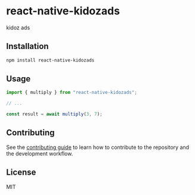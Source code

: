 # react-native-kidozads

kidoz ads

## Installation

```sh
npm install react-native-kidozads
```

## Usage

```js
import { multiply } from "react-native-kidozads";

// ...

const result = await multiply(3, 7);
```

## Contributing

See the [contributing guide](CONTRIBUTING.md) to learn how to contribute to the repository and the development workflow.

## License

MIT
